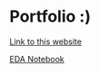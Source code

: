 # Portfolio :)
[Link to this website](https://carriesno.github.io/Portfolio/)

[EDA Notebook](file:///Users/carriesnodgrass/Downloads/Intitial_EDA-full-data.html) 
